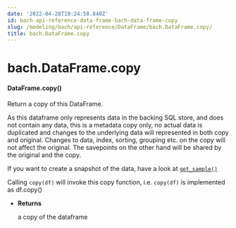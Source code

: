 ```yaml
---
date: '2022-04-28T19:24:58.840Z'
id: bach-api-reference-data-frame-bach-data-frame-copy
slug: /modeling/bach/api-reference/DataFrame/bach.DataFrame.copy/
title: bach.DataFrame.copy
---
```


# bach.DataFrame.copy


#### DataFrame.copy()
Return a copy of this DataFrame.

As this dataframe only represents data in the backing SQL store, and does not contain any data,
this is a metadata copy only, no actual data is duplicated and changes to the underlying data
will represented in both copy and original.
Changes to data, index, sorting, grouping etc. on the copy will not affect the original.
The savepoints on the other hand will be shared by the original and the copy.

If you want to create a snapshot of the data, have a look at [`get_sample()`](/docs/modeling/bach/api-reference/DataFrame/bach.DataFrame.get-sample/#bach.DataFrame.get-sample)

Calling `copy(df)` will invoke this copy function, i.e. `copy(df)` is implemented as df.copy()


* **Returns**

    a copy of the dataframe


<!-- !! processed by numpydoc !! -->

